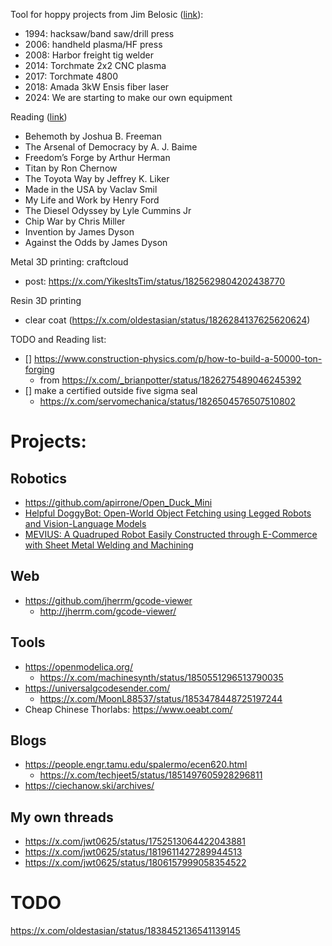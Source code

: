 
Tool for hoppy projects from Jim Belosic ([link](https://x.com/jimbelosic/status/1822352693974687898)):
- 1994: hacksaw/band saw/drill press
- 2006: handheld plasma/HF press
- 2008: Harbor freight tig welder
- 2014: Torchmate 2x2 CNC plasma
- 2017: Torchmate 4800
- 2018: Amada 3kW Ensis fiber laser
- 2024: We are starting to make our own equipment


Reading ([link](https://x.com/JulianFried/status/1825240628072198427))
- Behemoth by Joshua B. Freeman 
- The Arsenal of Democracy by A. J. Baime
- Freedom’s Forge by Arthur Herman 
- Titan by Ron Chernow 
- The Toyota Way by Jeffrey K. Liker 
- Made in the USA by Vaclav Smil 
- My Life and Work by Henry Ford 
- The Diesel Odyssey by Lyle Cummins Jr 
- Chip War by Chris Miller
- Invention by James Dyson 
- Against the Odds by James Dyson


Metal 3D printing: craftcloud
- post: https://x.com/YikesItsTim/status/1825629804202438770


Resin 3D printing
- clear coat (https://x.com/oldestasian/status/1826284137625620624)

TODO and Reading list:
- [] https://www.construction-physics.com/p/how-to-build-a-50000-ton-forging
	- from https://x.com/_brianpotter/status/1826275489046245392
- [] make a certified outside five sigma seal
	- https://x.com/servomechanica/status/1826504576507510802


# Projects:

## Robotics
- https://github.com/apirrone/Open_Duck_Mini
- [Helpful DoggyBot: Open-World Object Fetching using Legged Robots and Vision-Language Models](https://github.com/WooQi57/Helpful-Doggybot)
- [MEVIUS: A Quadruped Robot Easily Constructed through E-Commerce with Sheet Metal Welding and Machining](https://github.com/haraduka/mevius)

## Web
- https://github.com/jherrm/gcode-viewer
	- http://jherrm.com/gcode-viewer/


## Tools
- https://openmodelica.org/
	- https://x.com/machinesynth/status/1850551296513790035
- https://universalgcodesender.com/
	- https://x.com/MoonL88537/status/1853478448725197244
- Cheap Chinese Thorlabs: https://www.oeabt.com/


## Blogs
- https://people.engr.tamu.edu/spalermo/ecen620.html
	- https://x.com/techjeet5/status/1851497605928296811
- https://ciechanow.ski/archives/


## My own threads
- https://x.com/jwt0625/status/1752513064422043881
- https://x.com/jwt0625/status/1819611427289944513
- https://x.com/jwt0625/status/1806157999058354522

# TODO

https://x.com/oldestasian/status/1838452136541139145

